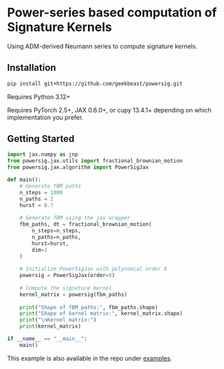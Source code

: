 # Power-series based computation of Signature Kernels
Using ADM-derived Neumann series to compute signature kernels.

## Installation 
```bash
pip install git+https://github.com/geekbeast/powersig.git
```

Requires Python 3.12+ 

Requires PyTorch 2.5+, JAX 0.6.0+, or cupy 13.4.1+ depending on which implementation you prefer. 

## Getting Started
```python
import jax.numpy as jnp
from powersig.jax.utils import fractional_brownian_motion
from powersig.jax.algorithm import PowerSigJax

def main():
    # Generate fBM paths
    n_steps = 1000
    n_paths = 2
    hurst = 0.7
    
    # Generate fBM using the jax wrapper
    fbm_paths, dt = fractional_brownian_motion(
        n_steps=n_steps,
        n_paths=n_paths,
        hurst=hurst,
        dim=1
    )
    
    # Initialize PowerSigJax with polynomial order 8
    powersig = PowerSigJax(order=8)
    
    # Compute the signature kernel
    kernel_matrix = powersig(fbm_paths)
    
    print("Shape of fBM paths:", fbm_paths.shape)
    print("Shape of kernel matrix:", kernel_matrix.shape)
    print("\nKernel matrix:")
    print(kernel_matrix)

if __name__ == "__main__":
    main()
```
This example is also available in the repo under [examples](examples/simple.py).